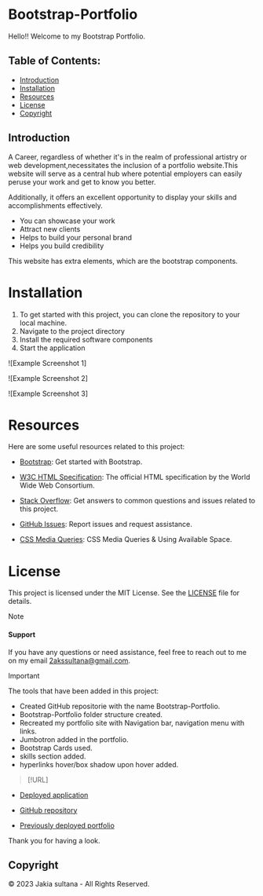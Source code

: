 # Bootstrap-Portfolio

Hello!! Welcome to my Bootstrap Portfolio.

## Table of Contents:
* [Introduction](#introduction)
* [Installation](#installation)
* [Resources](#resources)
* [License](#license)
* [Copyright](#copyright)

## Introduction

A Career,  regardless of whether it's in the realm of professional artistry or web development,necessitates the inclusion of a portfolio website.This website will serve as a central hub where potential employers can easily peruse your work and get to know you better. 

Additionally, it offers an excellent opportunity to display your skills and accomplishments effectively.

- You can showcase your work
- Attract new clients
- Helps to build your personal brand
- Helps you build credibility


This website has extra elements, which are the bootstrap components.


# Installation

1. To get started with this project, you can clone the repository to your local machine.
2. Navigate to the project directory
3. Install the required software components
4. Start the application

![Example Screenshot 1]

![Example Screenshot 2]

![Example Screenshot 3]


# Resources 

Here are some useful resources related to this project:

- [Bootstrap](https://getbootstrap.com/docs/5.3/getting-started/introduction/): Get started with Bootstrap.

- [W3C HTML Specification](https://www.w3.org/TR/html52/): The official HTML specification by the World Wide Web Consortium.
- [Stack Overflow](https://stackoverflow.com): Get answers to common questions and issues related to this project.

- [GitHub Issues](https://support.github.com/features/issues): Report issues and request assistance.

- [CSS Media Queries](https://css-tricks.com/css-media-queries/): CSS Media Queries & Using Available Space.

# License

This project is licensed under the MIT License. See the [LICENSE](LICENSE) file for details.

> [!NOTE]

#### Support 

If you have any questions or need assistance, feel free to reach out to me on my email 2akssultana@gmail.com.

> [!IMPORTANT]

The tools that have been added in this project:

- Created GitHub repositorie with the name Bootstrap-Portfolio.
- Bootstrap-Portfolio folder structure created.
- Recreated my portfolio site with Navigation bar, navigation menu with links.
- Jumbotron added in the portfolio.
- Bootstrap Cards used.
- skills section added.
- hyperlinks hover/box shadow upon hover added.

> [!URL]

- [Deployed application]()

- [GitHub repository]()

- [Previously deployed portfolio]()

Thank you for having a look.

## Copyright

© 2023 Jakia sultana - All Rights Reserved.
